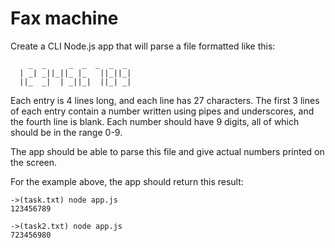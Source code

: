 # Fax machine

Create a CLI Node.js app that will parse a file formatted like this:

```
    _  _     _  _  _  _  _
  | _| _||_||_ |_   ||_||_|
  ||_  _|  | _||_|  ||_| _|
```

Each entry is 4 lines long, and each line has 27 characters. The first 3 lines of each entry contain a number written using pipes and underscores, and the fourth line is blank. Each number should have 9 digits, all of which should be in the range 0-9.

The app should be able to parse this file and give actual numbers printed on the screen.

For the example above, the app should return this result:

```
->(task.txt) node app.js
123456789
```

```
->(task2.txt) node app.js
723456980
```
